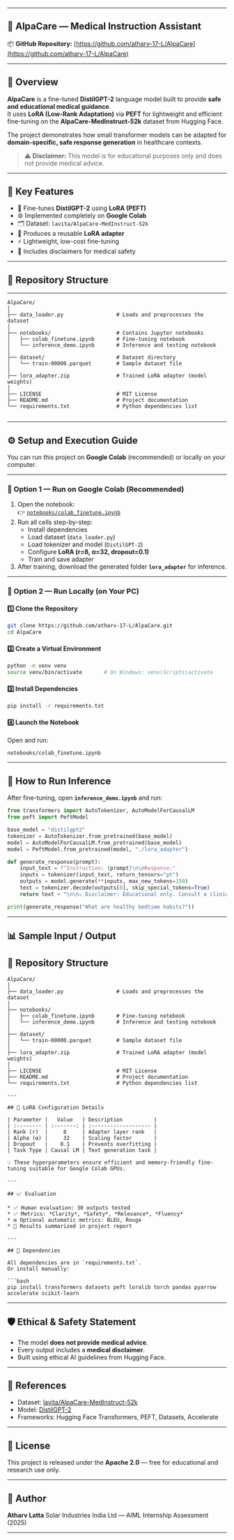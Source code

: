 

---

## 🧠 AlpaCare — Medical Instruction Assistant

📦 **GitHub Repository:** [https://github.com/atharv-17-L/AlpaCare](https://github.com/atharv-17-L/AlpaCare)

---

## 📘 Overview

**AlpaCare** is a fine-tuned **DistilGPT-2** language model built to provide **safe and educational medical guidance**.  
It uses **LoRA (Low-Rank Adaptation)** via **PEFT** for lightweight and efficient fine-tuning on the **AlpaCare-MedInstruct-52k** dataset from Hugging Face.  

The project demonstrates how small transformer models can be adapted for **domain-specific, safe response generation** in healthcare contexts.

> ⚠️ **Disclaimer:** This model is for educational purposes only and does not provide medical advice.

---

## 🧩 Key Features

- 🧠 Fine-tunes **DistilGPT-2** using **LoRA (PEFT)**  
- ⚙️ Implemented completely on **Google Colab**  
- 🗂️ Dataset: `lavita/AlpaCare-MedInstruct-52k`  
- 💾 Produces a reusable **LoRA adapter**  
- ⚡ Lightweight, low-cost fine-tuning  
- 🔐 Includes disclaimers for medical safety  

---

## 📁 Repository Structure

---

```plaintext
AlpaCare/
│
├── data_loader.py                 # Loads and preprocesses the dataset
│
├── notebooks/                     # Contains Jupyter notebooks
│   ├── colab_finetune.ipynb       # Fine-tuning notebook
│   └── inference_demo.ipynb       # Inference and testing notebook
│
├── dataset/                       # Dataset directory
│   └── train-00000.parquet        # Sample dataset file
│
├── lora_adapter.zip               # Trained LoRA adapter (model weights)
│
├── LICENSE                        # MIT License
├── README.md                      # Project documentation
└── requirements.txt               # Python dependencies list


````

---

## ⚙️ Setup and Execution Guide

You can run this project on **Google Colab** (recommended) or locally on your computer.

---

### 🧭 Option 1 — Run on Google Colab (Recommended)

1. Open the notebook:  
   👉 [`notebooks/colab_finetune.ipynb`](./notebooks/colab_finetune.ipynb)
2. Run all cells step-by-step:
   - Install dependencies  
   - Load dataset (`data_loader.py`)  
   - Load tokenizer and model (`DistilGPT-2`)  
   - Configure **LoRA (r=8, α=32, dropout=0.1)**  
   - Train and save adapter  
3. After training, download the generated folder **`lora_adapter`** for inference.

---

### 🧭 Option 2 — Run Locally (on Your PC)

#### 1️⃣ Clone the Repository
```bash
git clone https://github.com/atharv-17-L/AlpaCare.git
cd AlpaCare
````

#### 2️⃣ Create a Virtual Environment

```bash
python -m venv venv
source venv/bin/activate       # On Windows: venv\Scripts\activate
```

#### 3️⃣ Install Dependencies

```bash
pip install -r requirements.txt
```

#### 4️⃣ Launch the Notebook

Open and run:

```
notebooks/colab_finetune.ipynb
```

---

## 🧮 How to Run Inference

After fine-tuning, open **`inference_demo.ipynb`** and run:

```python
from transformers import AutoTokenizer, AutoModelForCausalLM
from peft import PeftModel

base_model = "distilgpt2"
tokenizer = AutoTokenizer.from_pretrained(base_model)
model = AutoModelForCausalLM.from_pretrained(base_model)
model = PeftModel.from_pretrained(model, "./lora_adapter")

def generate_response(prompt):
    input_text = f"Instruction: {prompt}\n\nResponse:"
    inputs = tokenizer(input_text, return_tensors="pt")
    outputs = model.generate(**inputs, max_new_tokens=150)
    text = tokenizer.decode(outputs[0], skip_special_tokens=True)
    return text + "\n\n⚠️ Disclaimer: Educational only. Consult a clinician."

print(generate_response("What are healthy bedtime habits?"))
```

---

## 📊 Sample Input / Output
## 📁 Repository Structure

```plaintext
AlpaCare/
│
├── data_loader.py                 # Loads and preprocesses the dataset
│
├── notebooks/
│   ├── colab_finetune.ipynb       # Fine-tuning notebook
│   └── inference_demo.ipynb       # Inference and testing notebook
│
├── dataset/
│   └── train-00000.parquet        # Sample dataset file
│
├── lora_adapter.zip               # Trained LoRA adapter (model weights)
│
├── LICENSE                        # MIT License
├── README.md                      # Project documentation
└── requirements.txt               # Python dependencies list

---

## 🧠 LoRA Configuration Details

| Parameter |   Value   | Description          |
| :-------- | :-------: | :------------------- |
| Rank (r)  |     8     | Adapter layer rank   |
| Alpha (α) |     32    | Scaling factor       |
| Dropout   |    0.1    | Prevents overfitting |
| Task Type | Causal LM | Text generation task |

💡 These hyperparameters ensure efficient and memory-friendly fine-tuning suitable for Google Colab GPUs.

---

## 📈 Evaluation

* ✅ Human evaluation: 30 outputs tested
* ✅ Metrics: *Clarity*, *Safety*, *Relevance*, *Fluency*
* ⚙️ Optional automatic metrics: BLEU, Rouge
* 🧾 Results summarized in project report

---

## 🧾 Dependencies

All dependencies are in `requirements.txt`.
Or install manually:

```bash
pip install transformers datasets peft loralib torch pandas pyarrow accelerate scikit-learn
```

---

## 🛡️ Ethical & Safety Statement

* The model **does not provide medical advice**.
* Every output includes a **medical disclaimer**.
* Built using ethical AI guidelines from Hugging Face.

---

## 📘 References

* Dataset: [lavita/AlpaCare-MedInstruct-52k](https://huggingface.co/datasets/lavita/AlpaCare-MedInstruct-52k)
* Model: [DistilGPT-2](https://huggingface.co/distilgpt2)
* Frameworks: Hugging Face Transformers, PEFT, Datasets, Accelerate

---

## 📄 License

This project is released under the **Apache 2.0** — free for educational and research use only.

---

## 👤 Author

**Atharv Latta**
Solar Industries India Ltd — AIML Internship Assessment (2025)

---



